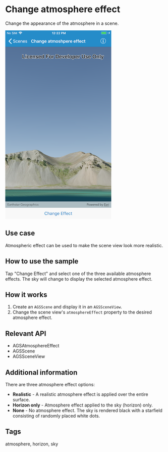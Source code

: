# Change atmosphere effect

Change the appearance of the atmosphere in a scene.

![Change atmosphere effect sample](change-atmosphere-effect.png)

## Use case

Atmospheric effect can be used to make the scene view look more realistic.

## How to use the sample

Tap "Change Effect" and select one of the three available atmosphere effects. The sky will change to display the selected atmosphere effect. 

## How it works

1. Create an `AGSScene` and display it in an `AGSSceneView`.
2. Change the scene view's `atmosphereEffect` property to the desired atmosphere effect.
 
## Relevant API

* AGSAtmosphereEffect
* AGSScene
* AGSSceneView

## Additional information

There are three atmosphere effect options:

* **Realistic** - A realistic atmosphere effect is applied over the entire surface.
* **Horizon only** - Atmosphere effect applied to the sky (horizon) only.
* **None** - No atmosphere effect. The sky is rendered black with a starfield consisting of randomly placed white dots.

## Tags

atmosphere, horizon, sky

